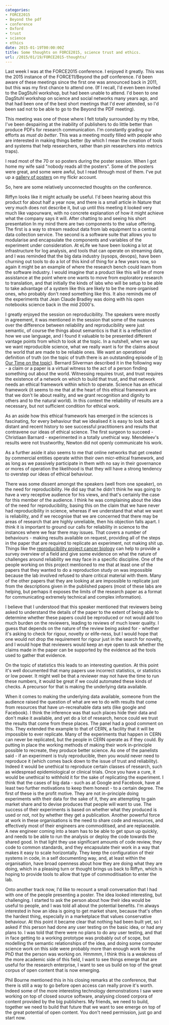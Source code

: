 ```yaml
---
categories:
- FORCE2015
- Beyond the pdf
- conference
- Oxford
- trust
- science
- ethics
date: 2015-01-19T00:00:00Z
title: Some thoughts on FORCE2015, science trust and ethics.
url: /2015/01/19/FORCE2015-thoughts/
---
```


Last week I was at the FORCE2015 conference. I enjoyed it greatly.  This was the 2015 instance of the FORCE11/Beyond the pdf conference. I'd been aware of these meetings since the first one was announced back in 2011, but this was my first chance to attend one. (If I recall, I'd even been invited to the DagStuhl workshop, but had been unable to attend. I'd been to one DagStuhl workshop on science and social networks many years ago, and that had been one of the best short meetings that I'd ever attended, so I'd been sad not to be able to go to the Beyond the PDF meeting). 

This meeting was one of those where I felt totally surrounded by my tribe, I've been despairing at the inability of publishers to do little better than produce PDFs for research communication. I'm constantly grading our efforts as *must do better*. This was a meeting mostly filled with people who are interested in making things better (by which I mean the creation of tools and systems that help researchers, rather than pin researchers into metrics traps).

 I read most of the 70 or so posters during the poster session. When I got home my wife said "nobody reads all the posters". Some of the posters were great, and some were awful, but I read through most of them. I've put up a [gallery of posters](https://www.flickr.com/photos/mulvanynet/sets/72157650058257669) on my flickr account. 
 
 So, here are some relatively unconnected thoughts on the conference. 
 
 Riffyn looks like it might actually be useful. I'd been hearing about this product for about half a year now, and there is a small article in Nature that very much does not describe it, but up until this meeting it looked very much like vapourware, with no concrete explanation of how it might achieve what the company says it will. After chatting to and seeing his short presentation In my mind there are two components to the value offering. The first is a way to stream readout data from lab equipment to a central data collection service. The second is a software suite that allows you to modularise and encapsulate the components and variables of the experiment under consideration. At eLife we have been looking a lot at infrastructure for log analysis, and tools that can operate on streaming data, and I was reminded that the big data industry (sysops, devops), have been churning out tools to do a lot of this kind of thing for a few years now, so again it might be an example of where the research bench could learn from the software industry. I would imagine that a product like this will be of more assistance at the point where one wants to move from exploratory research to translation, and that initially the kinds of labs who will be setup to be able to take advantage of a system like this are likely to be the more organised ones, who probably don't need something like this. It also reminds me of the experiments that Jean Claude Bradley was doing with his open notebooks science back in the mid 2000's. 
 
I greatly enjoyed the session on reproducibility. The speakers were mostly in agreement, it was mentioned in the session that some of the nuances over the difference between reliability and reproducibility were just semantic, of course the things about semantics is that it is a reflection of how we use language, and I found it valuable to be presented different vantage points from which to look at the topic. In a nutshell, when we say we want reproducible science, what we really want is for the claims about the world that are made to be reliable ones. We want an operational definition of truth (on the topic of truth there is an outstanding episode of [In Our Time on the topic](http://www.bbc.co.uk/programmes/b04v59gz)). Bernard Silverman described it in the following way - a claim or a paper is a virtual witness to the act of a person finding something out about the world. Witnessing requires trust, and trust requires the existence of a network on which to build that trust, and that network needs an ethical framework within which to operate. Science has an ethical framework (it seems to me that at the heart of this ethical framework are that we don't lie about reality, and we grant recognition and dignity to others and to the natural world). In this context the reliability of results are a necessary, but not sufficient condition for ethical work.  

As an aside how this ethical framework has emerged in the sciences is fascinating, for every behaviour that we idealised it is easy to look back at distant and recent history to see successful practitioners and results that contravene our ideas of ethical science. The first surgeon to succeed - ‎Christiaan Barnard - experimented in a totally unethical way. Mendeleev's results were not trustworthy, Newton did not openly communicate his work. 

As a further aside it also seems to me that online networks that get created by commercial entities operate within their own micr-ethical framework, and as long as we passively participate in them with no say in their governance or mores of operation the likelihood is that they will have a strong tendency to overstep our ideas of ethical behaviour. 

There was some dissent amongst the speakers (well from one speaker), on the need for reproducibility. He did say that he didn't think he was going to have a very receptive audience for his views, and that's certainly the case for this member of the audience. I think he was complaining about the idea of the need for reproducibility, basing this on the claim that we have never had reproducibility in science, whereas if we understand that what we want is reliability, and if we recognise that we are concerned that there may be areas of research that are highly unreliable, then his objection falls apart. I think it is important to ground our calls for reliability in science to the instances where we fear there may issues.  That covers a number of behaviours - making results available on request, providing all of the steps in the paper that are required to replicate an experiment, not making shit up. Things like the [reproducibility project cancer biology](https://osf.io/e81xl/wiki) can help to provide a survey overview of a field and give some evidence on what the nature of challenges around reliability we may face in a specific discipline. One of the people working on this project mentioned to me that at least one of the papers that they wanted to do a reproduction study on was impossible because the lab involved refused to share critical material with them. Many of the other papers that they are looking at are impossible to replicate just from the descriptions given in the published papers (most of these labs are helping, but perhaps it exposes the limits of the research paper as a format for communicating extremely technical and complex information). 

I believe that I understood that this speaker mentioned that reviewers being asked to understand the details of the paper to the extent of being able to determine whether these papers could be reproduced or not would add too much burden on the reviewers, leading to reviews of much lower quality. I guess that depends on the nature of the review being asked for - whether it's asking to check for rigour, novelty or elife-ness, but I would hope that one would not drop the requirement for rigour just in the search for novelty, and I would hope that reviewers would keep an eye open to ask whether the claims made in the paper can be supported by the evidence ad the tools used to gather that evidence. 

On the topic of statistics this leads to an interesting question. At this point it's well documented that many papers use incorrect statistics, or statistics or low power. It might well be that a reviewer may not have the time to run these numbers, it would be great if we could automated these kinds of checks. A precursor for that is making the underlying data available. 

When it comes to making the underlying data available, someone from the audience raised the question of what are we to do with results that come from resources that have un-recreahable data sets (like google and Facebook). I think the inference was that such places hide their data and don't make it available, and yet do  a lot of research, hence could we trust the results that come from these places. The panel had a good comment on this. They extended the example to that of CERN, a facility that it will be impossible to ever replicate. Many of the experiments that happen in CERN can never be replicated, but the people in CERN operate as if they could. By putting in place the working methods of making their work in-principle possible to recreate, they produce better science. As one of the panelists said - if an experiment is truly reproducible, then you would never need to reproduce it (which comes back down to the issue of trust and reliability). Indeed it would be unethical to reproduce certain classes of research, such as widespread epidemiological or clinical trials. Once you have a cure, it would be unethical to withhold it for the sake of replicating the experiment. I think that the cases of big data - such as at Google and Facebook, have at least two further motivations to keep them honest - to a certain degree. The first of these is the profit motive. They are not in-principle doing experiments with their data for the sake of it, they are attempting to gain market share and to devise produces that people will want to use. The success of their experiments is based on whether what they produced is used or not, not by whether they get a publication. Another powerful force at work in these organisations is the need to share code and resources, and effectively most of their engineers are commoditised, and are replaceable. A new engineer coming into a team has to be able to get spun up quickly, and needs to be able to run the analysis or deploy the code towards the shared good. In that light they use significant amounts of code review, they code to common standards, and they encapsulate their work in a way that makes it easy to scale horizontally. They keep the configuration of their systems in code, in a self documenting way, and, at least within the organisation, have broad openness about how they are doing what they are doing, which in a pleasing turn or thought brings us back to Riffyn, which is hoping to provide tools to allow that type of commoditisation to enter the lab.

Onto another track now, I'd like to recount a small conversation that I had with one of the people presenting a poster. The idea looked interesting, but challenging. I started to ask the person about how their idea would be useful to people, and I was told all about the potential benefits. I'm always interested in how an idea is going to get market share, because that's often the hardest thing, especially in a marketplace that values conservative behaviour. At this point it became clear that nothing had been built yet, so I asked if this person had done any user testing on the basic idea, or had any plans to. I was told that there were no plans to do any user testing, and that in face getting to  a working prototype was probably out of scope, but modelling the semantic relationships of the idea, and doing some computer science work on this side were probably more than enough work for the PhD that the person was working on. Hmmmm, I think this is a weakness of the more academic side of this field, I want to see things emerge that are useful for the research enterprise, I want to see us build on top of the great corpus of open content that is now emerging. 

Phil Bourne mentioned this in his closing remarks at the conference, that there is still a way to go before open access can really prove it's worth. Indeed some of the more interesting technology demonstrations I saw were working on top of closed source software, analysing closed corpora of content provided by the big publishers. My friends, we need to build, together we need to build that future that we want to see emerge on top of the great potential of open content. You don't need permission, just go and start now. 

